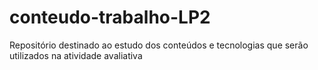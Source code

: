 # conteudo-trabalho-LP2
Repositório destinado ao estudo dos conteúdos e tecnologias que serão utilizados na atividade avaliativa
